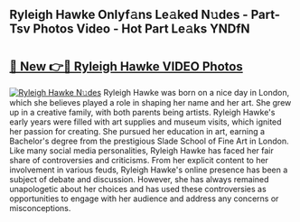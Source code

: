 ## Ryleigh Hawke Onlyf𝚊ns Le𝚊ked N𝚞des - Part-Tsv Photos Video - Hot Part Le𝚊ks YNDfN

# <h2><a href="http://ab51254.deff.icu/?id=Ryleigh+Hawke">🔗 New 👉🔴 Ryleigh Hawke VIDEO Photos</a></h2>

[![Ryleigh Hawke N𝚞des](https://i.imgur.com/rIISA9y.gif)](http://ab51254.deff.icu/?id=Ryleigh+Hawke)
Ryleigh Hawke was born on a nice day in London, which she believes played a role in shaping her name and her art. She grew up in a creative family, with both parents being artists. Ryleigh Hawke's early years were filled with art supplies and museum visits, which ignited her passion for creating. She pursued her education in art, earning a Bachelor's degree from the prestigious Slade School of Fine Art in London. Like many social media personalities, Ryleigh Hawke has faced her fair share of controversies and criticisms. From her explicit content to her involvement in various feuds, Ryleigh Hawke's online presence has been a subject of debate and discussion. However, she has always remained unapologetic about her choices and has used these controversies as opportunities to engage with her audience and address any concerns or misconceptions.
